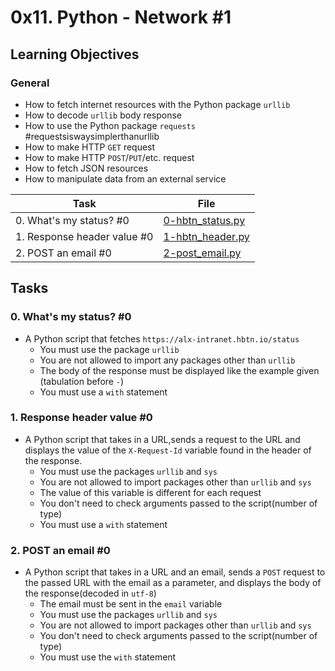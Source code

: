 # 0x11. Python - Network #1

## Learning Objectives

### General

* How to fetch internet resources with the Python package `urllib`
* How to decode `urllib` body response
* How to use the Python package `requests` #requestsiswaysimplerthanurllib
* How to make HTTP `GET` request
* How to make HTTP `POST`/`PUT`/etc. request
* How to fetch JSON resources
* How to manipulate data from an external service

| Task | File |
| ---- | ---- |
| 0. What's my status? #0 | [0-hbtn_status.py](./0-hbtn_status.py) |
| 1. Response header value #0 | [1-hbtn_header.py](./1-hbtn_header.py) |
| 2. POST an email #0 | [2-post_email.py](./2-post_email.py) |

## Tasks
### 0. What's my status? #0
* A Python script that fetches `https://alx-intranet.hbtn.io/status`
    * You must use the package `urllib`
    * You are not allowed to import any packages other than `urllib`
    * The body of the response must be displayed like the example given (tabulation before `-`)
    * You must use a `with` statement
### 1. Response header value #0
* A Python script that takes in a URL,sends a request to the URL and displays the value of the `X-Request-Id` variable found in the header of the response.
    * You must use the packages `urllib` and `sys`
    * You are not allowed to import packages other than `urllib` and `sys`
    * The value of this variable is different for each request
    * You don't need to check arguments passed to the script(number of type)
    * You must use a `with` statement
### 2. POST an email #0
* A Python script that takes in a URL and an email, sends a `POST` request to the passed URL with the email as a parameter, and displays the body of the response(decoded in `utf-8`)
    * The email must be sent in the `email` variable
    * You must use the packages `urllib` and `sys`
    * You are not allowed to import packages other than `urllib` and `sys`
    * You don't need to check arguments passed to the script(number of type)
    * You must use the `with` statement
